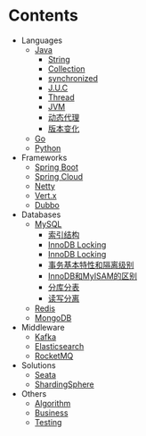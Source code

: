 # Contents

- Languages
    - [Java](docs/java.md)
        - [String](docs/java/string.md)
        - [Collection](docs/java/collection.md)
        - [synchronized](docs/java/synchronized.md)
        - [J.U.C](docs/java/concurrent.md)
        - [Thread](docs/java/thread.md)
        - [JVM](docs/java/jvm.md)
        - [动态代理](docs/java/proxy.md)
        - [版本变化](docs/java/version.md)
    - [Go](docs/go.md)
    - [Python](docs/python.md)
- Frameworks
    - [Spring Boot](docs/springboot.md)
    - [Spring Cloud](docs/springcloud.md)
    - [Netty](docs/netty.md)
    - [Vert.x](docs/vertx.md)
    - [Dubbo](docs/dubbo.md)
- Databases
    - [MySQL](docs/mysql.md)
        - [索引结构](docs/mysql/index.md)
        - [InnoDB Locking](docs/mysql/innodblocking.md)
        - [InnoDB Locking](docs/mysql/metadatalocking.md)
        - [事务基本特性和隔离级别](docs/mysql/transaction.md)
        - [InnoDB和MyISAM的区别](docs/mysql/myisam.md)
        - [分库分表](docs/mysql/sharding.md)
        - [读写分离](docs/mysql/readwritesplitting.md)
    - [Redis](docs/redis.md)
    - [MongoDB](docs/mongodb.md)
- Middleware
    - [Kafka](docs/kafka.md)
    - [Elasticsearch](docs/elasticsearch.md)
    - [RocketMQ](docs/rocketmq.md)
- Solutions
    - [Seata](docs/seata.md)
    - [ShardingSphere](docs/shardingsphere.md)
- Others
    - [Algorithm](docs/algorithm.md)
    - [Business](docs/business.md)
    - [Testing](docs/testing.md)
